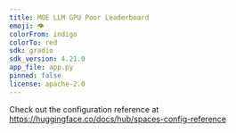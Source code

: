 ```yaml
---
title: MOE LLM GPU Poor Leaderboard
emoji: 👁
colorFrom: indigo
colorTo: red
sdk: gradio
sdk_version: 4.21.0
app_file: app.py
pinned: false
license: apache-2.0
---
```


Check out the configuration reference at https://huggingface.co/docs/hub/spaces-config-reference
